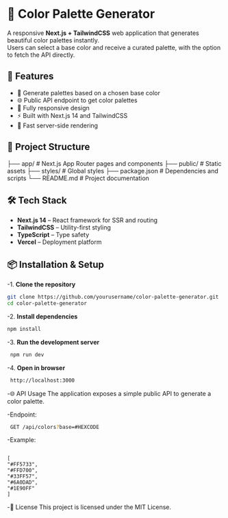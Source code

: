# 🎨 Color Palette Generator

A responsive **Next.js + TailwindCSS** web application that generates beautiful color palettes instantly.  
Users can select a base color and receive a curated palette, with the option to fetch the API directly.

## 🚀 Features

- 🎯 Generate palettes based on a chosen base color
- 🌐 Public API endpoint to get color palettes
- 📱 Fully responsive design
- ⚡ Built with Next.js 14 and TailwindCSS
- 🔄 Fast server-side rendering

## 📂 Project Structure

├── app/ # Next.js App Router pages and components
├── public/ # Static assets
├── styles/ # Global styles
├── package.json # Dependencies and scripts
└── README.md # Project documentation

## 🛠️ Tech Stack

- **Next.js 14** – React framework for SSR and routing
- **TailwindCSS** – Utility-first styling
- **TypeScript** – Type safety
- **Vercel** – Deployment platform

## 📦 Installation & Setup

-1. **Clone the repository**

```bash
git clone https://github.com/yourusername/color-palette-generator.git
cd color-palette-generator
```

-2. **Install dependencies**

```bash
npm install
```

-3. **Run the development server**

```bash
 npm run dev
```

-4. **Open in browser**

```bash
 http://localhost:3000
```

-🌐 API Usage
The application exposes a simple public API to generate a color palette.

-Endpoint:

```bash
 GET /api/colors?base=#HEXCODE
```

-Example:

```GET https://your-deployment-url.vercel.app/api/colors?base=#ff5733

```

```
[
"#FF5733",
"#FFD700",
"#33FF57",
"#6A0DAD",
"#1E90FF"
]
```

-📜 License
This project is licensed under the MIT License.


